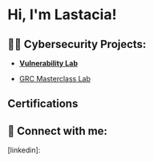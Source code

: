 <h1>Hi, I'm Lastacia! </h1>

<h2>👨‍💻 Cybersecurity Projects:</h2>

- <b> [Vulnerability Lab](https://github.com/Lastacia/Vulnerability-Lab/blob/main)</b>

 - [GRC Masterclass Lab](https://github.com/Lastacia/Risk-assessment-Lab.git)

  <h2>Certifications</h2>
  


<h2> 🤳 Connect with me:</h2>
[linkedin]: 

<!--
**joshmadakor1/joshmadakor1** is a ✨ _special_ ✨ repository because its `README.md` (this file) appears on your GitHub profile.

Here are some ideas to get you started:

- 🔭 I’m currently working on ...
- 🌱 I’m currently learning ...
- 👯 I’m looking to collaborate on ...
- 🤔 I’m looking for help with ...
- 💬 Ask me about ...
- 📫 How to reach me: ...
- 😄 Pronouns: ...
- ⚡ Fun fact: ...
-->
